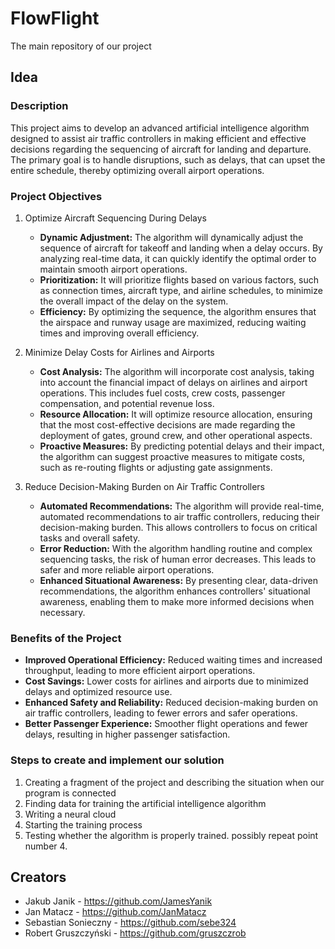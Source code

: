 # FlowFlight
The main repository of our project

## Idea
### Description
This project aims to develop an advanced artificial intelligence algorithm designed to assist air traffic controllers in making efficient and effective decisions regarding the sequencing of aircraft for landing and departure. The primary goal is to handle disruptions, such as delays, that can upset the entire schedule, thereby optimizing overall airport operations.


### Project Objectives

1. Optimize Aircraft Sequencing During Delays

    - **Dynamic Adjustment:** The algorithm will dynamically adjust the sequence of aircraft for takeoff and landing when a delay occurs. By analyzing real-time data, it can quickly identify the optimal order to maintain smooth airport operations.
    - **Prioritization:** It will prioritize flights based on various factors, such as connection times, aircraft type, and airline schedules, to minimize the overall impact of the delay on the system.
    - **Efficiency:** By optimizing the sequence, the algorithm ensures that the airspace and runway usage are maximized, reducing waiting times and improving overall efficiency.

2. Minimize Delay Costs for Airlines and Airports

    - **Cost Analysis:** The algorithm will incorporate cost analysis, taking into account the financial impact of delays on airlines and airport operations. This includes fuel costs, crew costs, passenger compensation, and potential revenue loss.
    - **Resource Allocation:** It will optimize resource allocation, ensuring that the most cost-effective decisions are made regarding the deployment of gates, ground crew, and other operational aspects.
    - **Proactive Measures:** By predicting potential delays and their impact, the algorithm can suggest proactive measures to mitigate costs, such as re-routing flights or adjusting gate assignments.

3. Reduce Decision-Making Burden on Air Traffic Controllers

    - **Automated Recommendations:** The algorithm will provide real-time, automated recommendations to air traffic controllers, reducing their decision-making burden. This allows controllers to focus on critical tasks and overall safety.
    - **Error Reduction:** With the algorithm handling routine and complex sequencing tasks, the risk of human error decreases. This leads to safer and more reliable airport operations.
    - **Enhanced Situational Awareness:** By presenting clear, data-driven recommendations, the algorithm enhances controllers' situational awareness, enabling them to make more informed decisions when necessary.

### Benefits of the Project
  - **Improved Operational Efficiency:** Reduced waiting times and increased throughput, leading to more efficient airport operations.
  - **Cost Savings:** Lower costs for airlines and airports due to minimized delays and optimized resource use.
  - **Enhanced Safety and Reliability:** Reduced decision-making burden on air traffic controllers, leading to fewer errors and safer operations.
  - **Better Passenger Experience:** Smoother flight operations and fewer delays, resulting in higher passenger satisfaction.

### Steps to create and implement our solution

1. Creating a fragment of the project and describing the situation when our program is connected
2. Finding data for training the artificial intelligence algorithm
3. Writing a neural cloud
4. Starting the training process
5. Testing whether the algorithm is properly trained. possibly repeat point number 4.

## Creators
  - Jakub Janik - https://github.com/JamesYanik
  - Jan Matacz - https://github.com/JanMatacz
  - Sebastian Sonieczny - https://github.com/sebe324
  - Robert Gruszczyński - https://github.com/gruszczrob
